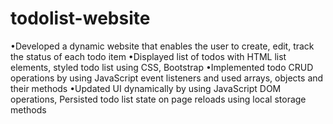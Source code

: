 # todolist-website
•Developed a dynamic website that enables the user to create, edit, track the status of each todo item
•Displayed list of todos with HTML list elements, styled todo list using CSS, Bootstrap
•Implemented todo CRUD operations by using JavaScript event listeners and used arrays, objects and their methods
•Updated UI dynamically by using JavaScript DOM operations, Persisted todo list state on page reloads using local
storage methods